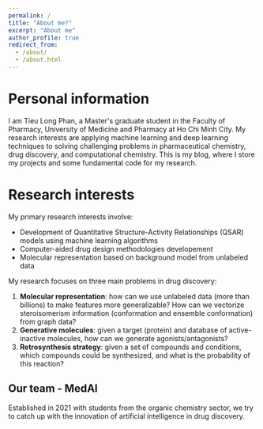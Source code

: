 ```yaml
---
permalink: /
title: "About me?"
excerpt: "About me"
author_profile: true
redirect_from: 
  - /about/
  - /about.html
---
```



Personal information
======
I am Tieu Long Phan, a Master's graduate student in the Faculty of Pharmacy, University of Medicine and Pharmacy at Ho Chi Minh City. My research interests are applying machine learning and deep learning techniques to solving challenging problems in pharmaceutical chemistry, drug discovery, and computational chemistry. This is my blog, where I store my projects and some fundamental code for my research.


Research interests
======
My primary research interests involve:  
- Development of Quantitative Structure-Activity Relationships (QSAR) models using machine learning algorithms
- Computer-aided drug design methodologies developement
- Molecular representation based on background model from unlabeled data

My research focuses on three main problems in drug discovery:
1. **Molecular representation**: how can we use unlabeled data (more than billions) to make features more generalizable? How can we vectorize steroisomerism information (conformation and ensemble conformation) from graph data?
2. **Generative molecules**: given a target (protein) and database of active-inactive molecules, how can we generate agonists/antagonists?
3. **Retrosynthesis strategy**: given a set of compounds and conditions, which compounds could be synthesized, and what is the probability of this reaction?


Our team - MedAI
------
Established in 2021 with students from the organic chemistry sector, we try to catch up with the innovation of artificial intelligence in drug discovery.





